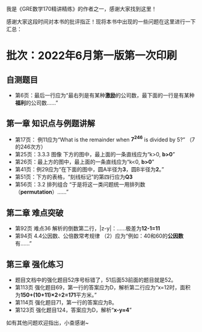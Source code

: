 我是《GRE数学170精讲精练》的作者之一，感谢大家找到这里！

感谢大家这段时间对本书的批评指正！现将本书中出现的一些问题在这里进行一下汇总：

# 批次：2022年6月第一版第一次印刷
## 自测题目
* 第6页：最后一行应为“最右列是有某种**激励**的公司数，最下面的一行是有某种**福利**的公司数……”

## 第一章 知识点与例题讲解
* 第17页： 例11应为“What is the remainder when **$7^{246}$** is divided by 5?” （7的246次方）
* 第25页：3.3.3 图像 下方的图中，最上面的一条直线应为“k>0, **b>0**”
* 第26页：最上方的图中，最上面的一条直线应为“k<0, **b>0**”
* 第41页：例29应为“在下面的图中，圆A半径为**3**，圆B半径为**2**。”
* 第51页：下方的表格，“刻线标记”的第四行应为**Q3**
* 第56页：3.2 排列组合 “于是将这一类问题统一用排列数（**permutation**）……”

## 第二章 难点突破
* 第92页 难点36 解析的倒数第二行，|z-y|：……极差为**12-1=11**
* 第94页 4.4公因数、公倍数常考规律 （2）应为“例如：40和60的**公因数**有……”

## 第三章 强化练习
* 题目文档中的强化题目52序号标错了，51后面53前面的题目就是52。
* 第113页 强化题目69，第一行的答案应为D，解析第二行应为“x=12时，面积为**150+(10+11)×2÷2=171**平方米。”
* 第114页 强化题目71，第一行的答案应为B。
* 第123页 强化题目124，答案应为D，解析“**x-y≈4**”

如有其他问题欢迎指出，小查感谢~
